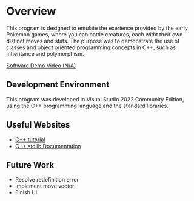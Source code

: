 # Overview

This program is designed to emulate the exerience provided by the early Pokemon games, where you can battle creatures, each witht their own distinct moves and stats. The purpose was to demonstrate the use of classes and object oriented programming concepts in C++, such as inheritance and polymorphism.

[Software Demo Video (N/A)](http://youtube.link.goes.here)

## Development Environment

This program was developed in Visual Studio 2022 Community Edition, using the C++ programming language and the standard libraries.

## Useful Websites

* [C++ tutorial](https://www.cplusplus.com/doc/tutorial/)
* [C++ stdlib Documentation](https://www.cplusplus.com/reference/cstdlib/)

## Future Work

* Resolve redefinition error
* Implement move vector
* Finish UI
